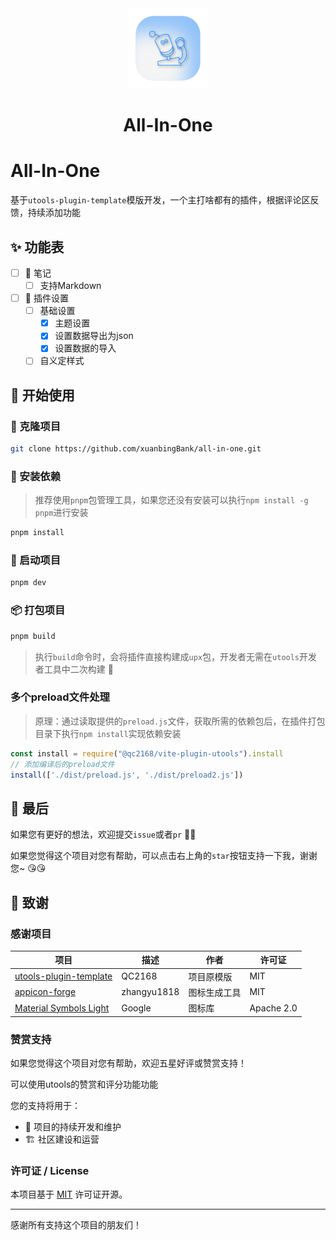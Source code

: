 
<div align="center">
  <img src="./public/logo.png" alt="logo">
  <h1 align="center">All-In-One</h1>
</div>

# All-In-One

基于`utools-plugin-template`模版开发，一个主打啥都有的插件，根据评论区反馈，持续添加功能

## ✨ 功能表

- [ ] 📝 笔记
  - [ ] 支持Markdown
- [ ] 🔧 插件设置
  - [ ] 基础设置
    - [x] 主题设置
    - [x] 设置数据导出为json
    - [x] 设置数据的导入
  - [ ] 自义定样式

## 🥩 开始使用

### 🔗 克隆项目

```bash
git clone https://github.com/xuanbingBank/all-in-one.git
```

### 🔧 安装依赖

> 推荐使用`pnpm`包管理工具，如果您还没有安装可以执行`npm install -g pnpm`进行安装

```bash
pnpm install
```

### 🛫 启动项目

```bash
pnpm dev
```

### 📦 打包项目

```bash
pnpm build
```

> 执行`build`命令时，会将插件直接构建成`upx`包，开发者无需在`utools`开发者工具中二次构建 🚀

### 多个preload文件处理

> 原理：通过读取提供的`preload.js`文件，获取所需的依赖包后，在插件打包目录下执行`npm install`实现依赖安装

```js
const install = require("@qc2168/vite-plugin-utools").install
// 添加编译后的preload文件
install(['./dist/preload.js', './dist/preload2.js'])
```

## 🍭 最后

如果您有更好的想法，欢迎提交`issue`或者`pr` 🥰🥰

如果您觉得这个项目对您有帮助，可以点击右上角的`star`按钮支持一下我，谢谢您~ 😘😘

## 💖 致谢

### 感谢项目

| 项目 | 描述 |作者| 许可证 |
|------|------|--------|--------|
| [utools-plugin-template](https://github.com/QC2168/utools-plugin-template) |QC2168| 项目原模版 | MIT |
|[appicon-forge](https://github.com/zhangyu1818/appicon-forge)|zhangyu1818|图标生成工具|MIT|
|[Material Symbols Light](https://fonts.google.com/icons)|Google|图标库|Apache 2.0|

### 赞赏支持

如果您觉得这个项目对您有帮助，欢迎五星好评或赞赏支持！

可以使用utools的赞赏和评分功能功能

您的支持将用于：
- 🚀 项目的持续开发和维护
- 🏗️ 社区建设和运营
  
### 许可证 / License

本项目基于 [MIT](./LICENSE) 许可证开源。

---
感谢所有支持这个项目的朋友们！
